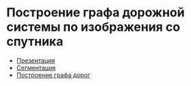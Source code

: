 # Построение графа дорожной системы по изображения со спутника 

* [Презентация](presentation.pptx)
* [Сегментация](segmentation)
* [Построение графа дорог](graph)
